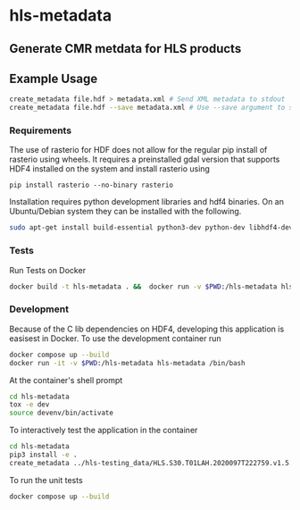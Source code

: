 # hls-metadata
## Generate CMR metdata for HLS products

## Example Usage
```bash
create_metadata file.hdf > metadata.xml # Send XML metadata to stdout
create_metadata file.hdf --save metadata.xml # Use --save argument to set destination
```

### Requirements
The use of rasterio for HDF does not allow for the regular pip install of rasterio using wheels. It requires a preinstalled gdal version that supports HDF4 installed on the system and install rasterio using
```
pip install rasterio --no-binary rasterio
```

Installation requires python development libraries and hdf4 binaries. On an Ubuntu/Debian system they can be installed with the following.
```bash
sudo apt-get install build-essential python3-dev python-dev libhdf4-dev # For Python 3

```

### Tests
Run Tests on Docker
```bash
docker build -t hls-metadata . &&  docker run -v $PWD:/hls-metadata hls-metadata
```


### Development
Because of the C lib dependencies on HDF4, developing this application is easisest in Docker.  To use the development container run
```bash
docker compose up --build
docker run -it -v $PWD:/hls-metadata hls-metadata /bin/bash
```
At the container's shell prompt
```bash
cd hls-metadata
tox -e dev
source devenv/bin/activate
```

To interactively test the application in the container
```bash
cd hls-metadata
pip3 install -e .
create_metadata ../hls-testing_data/HLS.S30.T01LAH.2020097T222759.v1.5.hdf --save HLS.S30.T01LAH.2020097T222759.v1.5.xml
```

To run the unit tests
```bash
docker compose up --build
```
